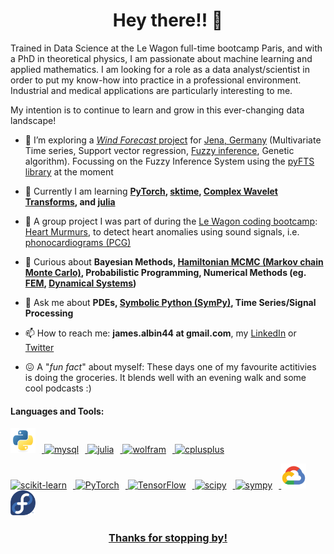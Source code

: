<h1 align="center">Hey there!! 👋 </h1>

Trained in Data Science at the Le Wagon full-time bootcamp Paris, and with a PhD in theoretical physics, I am passionate about machine
learning and applied mathematics. I am looking for a role as a data analyst/scientist in order to put my know-how into practice in a
professional environment. Industrial and medical applications are particularly interesting to me.

<!--The mechanical and the biomedical engineering sectors are especially attractive to me.-->

My intention is to continue to learn and grow in this ever-changing data landscape!

- 🦬 I’m exploring a [*Wind Forecast* project](https://www.sciencedirect.com/science/article/abs/pii/S0306261918307360) for [Jena, Germany](https://www.bgc-jena.mpg.de/wetter/) (Multivariate Time series, Support vector regression, [Fuzzy inference](https://towardsdatascience.com/a-short-tutorial-on-fuzzy-time-series-dcc6d4eb1b15), Genetic algorithm). Focussing on the Fuzzy Inference System using the [pyFTS library](https://github.com/PYFTS/pyFTS) at the moment

- 🌱 Currently I am learning **[PyTorch](https://github.com/mrdbourke/pytorch-deep-learning), [sktime](https://github.com/sktime/sktime), [Complex Wavelet Transforms](https://people.math.sc.edu/blanco/IMI/DTCWT0.pdf), and [julia](https://julialang.org/learning/tutorials/)**

- 🤗 A group project I was part of during the [Le Wagon coding bootcamp](https://www.lewagon.com/fr/data-science-course): [Heart Murmurs](https://github.com/fablaw/circor), to detect heart anomalies using sound signals, i.e. [phonocardiograms (PCG)](https://physionet.org/content/circor-heart-sound/1.0.3/)

- 👾 Curious about **Bayesian Methods, [Hamiltonian MCMC (Markov chain Monte Carlo)](https://arogozhnikov.github.io/2016/12/19/markov_chain_monte_carlo.html), Probabilistic Programming, Numerical Methods (eg. [FEM](https://www.jousefmurad.com/fem/), [Dynamical Systems](https://uvadlc-notebooks.readthedocs.io/en/latest/tutorial_notebooks/DL2/Dynamical_systems/dynamical_systems_neural_odes.html))**

- 💬 Ask me about **PDEs, [Symbolic Python (SymPy)](https://www.sympy.org/), Time Series/Signal Processing**

- 📫 How to reach me: **james.albin44 at gmail.com**, my [LinkedIn](https://www.linkedin.com/in/albinjames1729/) or [Twitter](https://twitter.com/albinjames)

- 😖 A "*fun fact*" about myself: These days one of my favourite actitivies is doing the groceries. It blends well with an evening walk and some cool podcasts :)



<!--<h3 align="left">Connect with me:</h3>
<p align="left">
<a href="https://kaggle.com/fermion44" target="blank"><img align="center" src="https://raw.githubusercontent.com/rahuldkjain/github-profile-readme-generator/master/src/images/icons/Social/kaggle.svg" alt="fermion44" height="30" width="40" /></a>
</p>-->

<h4 align="left">Languages and Tools:</h4>
<p align="left">
  <a href="https://www.python.org" target="_blank" rel="noreferrer">
    <img src="https://raw.githubusercontent.com/devicons/devicon/master/icons/python/python-original.svg" alt="python" width="40" height="40" style="margin-right: 10px"/>
  </a>
  <a href="https://www.mysql.com/" target="_blank" rel="noreferrer">
    <img src="https://www.mysql.com/common/logos/logo-mysql-170x115.png" alt="mysql" width="40" height="40" style="margin-right: 10px"/>
  </a>
  <a href="https://julialang.org" target="_blank" rel="noreferrer">
    <img src="https://upload.wikimedia.org/wikipedia/commons/thumb/6/69/Julia_prog_language.svg/512px-Julia_prog_language.svg.png" alt="julia" width="40" height="40" style="margin-right: 10px"/>
  </a>
  <a href="https://www.wolfram.com/mathematica/" target="_blank" rel="noreferrer">
    <img src="https://upload.wikimedia.org/wikipedia/commons/thumb/2/20/Mathematica_Logo.svg/512px-Mathematica_Logo.svg.png" alt="wolfram" width="40" height="40" style="margin-right: 10px"/>
  </a>
  <a href="https://www.cplusplus.com/" target="_blank" rel="noreferrer">
    <img src="https://raw.githubusercontent.com/isocpp/logos/master/cpp_logo.png" alt="cplusplus" width="40" height="40" style="margin-right: 10px"/>
  </a>
</p>

<p align="left">
  <a href="https://scikit-learn.org" target="_blank" rel="noreferrer">
    <img src="https://upload.wikimedia.org/wikipedia/commons/0/05/Scikit_learn_logo_small.svg" alt="scikit-learn" width="48" height="48" style="margin-right: 10px"/>
  </a>
   <a href="https://pytorch.org/tutorials/" target="_blank" rel="noreferrer">
    <img src="https://upload.wikimedia.org/wikipedia/commons/1/10/PyTorch_logo_icon.svg" alt="PyTorch" width="44" height="44" style="margin-right: 10px"/>
  </a>
   <a href="https://www.tensorflow.org/tutorials" target="_blank" rel="noreferrer">
    <img src="https://upload.wikimedia.org/wikipedia/commons/a/ab/TensorFlow_logo.svg" alt="TensorFlow" width="48" height="48" style="margin-right: 10px"/>
  </a>
  <a href="https://www.scipy.org" target="_blank" rel="noreferrer">
    <img src="https://scipy.org/images/logo.svg" alt="scipy" width="40" height="40" style="margin-right: 10px"/>
  </a>
  <a href="https://www.sympy.org" target="_blank" rel="noreferrer">
    <img src="https://www.sympy.org/static/images/logo.png" alt="sympy" width="40" height="40" style="margin-right: 10px"/>
  </a>
  <a href="https://cloud.google.com" target="_blank" rel="noreferrer">
    <img src="https://raw.githubusercontent.com/devicons/devicon/master/icons/googlecloud/googlecloud-original.svg" alt="gcp" width="40" height="40" style="margin-right: 10px"/>
  </a>
  <a href="https://start.fedoraproject.org/" target="_blank" rel="noreferrer">
    <img src="https://raw.githubusercontent.com/devicons/devicon/master/icons/fedora/fedora-original.svg" alt="fedora" width="40" height="40" style="margin-right: 10px"/>
 



<h3 align="center">  Thanks for stopping by!  </h3>


<!--<h2 align="center">  Thanks for stopping by!  </h2> !>

<!--<h4 align="center">I look forward to a career in Data Science!</h4> !>
